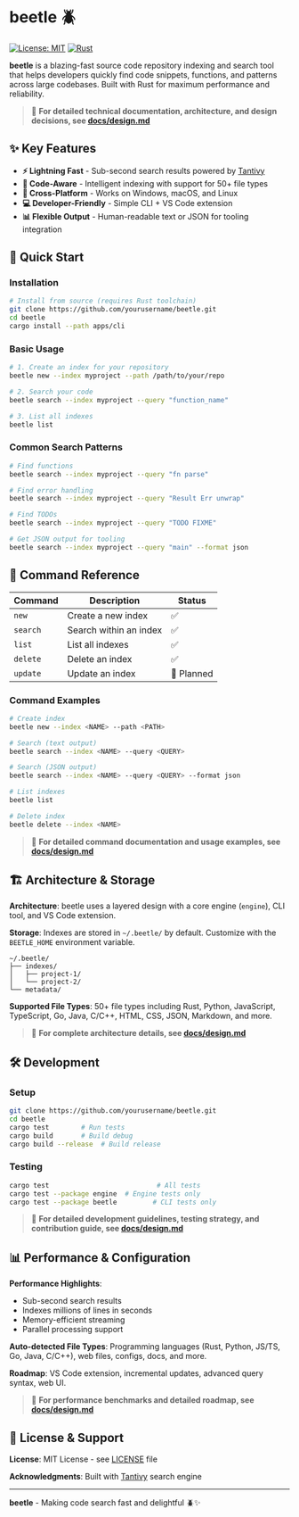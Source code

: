 # beetle 🪲

[![License: MIT](https://img.shields.io/badge/License-MIT-yellow.svg)](https://opensource.org/licenses/MIT)
[![Rust](https://img.shields.io/badge/rust-%23000000.svg?style=flat&logo=rust&logoColor=white)](https://www.rust-lang.org)

**beetle** is a blazing-fast source code repository indexing and search tool that helps developers quickly find code snippets, functions, and patterns across large codebases. Built with Rust for maximum performance and reliability.

> 📖 **For detailed technical documentation, architecture, and design decisions, see [docs/design.md](docs/design.md)**

## ✨ Key Features

- **⚡ Lightning Fast** - Sub-second search results powered by [Tantivy](https://github.com/quickwit-oss/tantivy)
- **🧠 Code-Aware** - Intelligent indexing with support for 50+ file types
- **🚀 Cross-Platform** - Works on Windows, macOS, and Linux
- **💻 Developer-Friendly** - Simple CLI + VS Code extension
- **📊 Flexible Output** - Human-readable text or JSON for tooling integration

## 🚀 Quick Start

### Installation

```bash
# Install from source (requires Rust toolchain)
git clone https://github.com/yourusername/beetle.git
cd beetle
cargo install --path apps/cli
```

### Basic Usage

```bash
# 1. Create an index for your repository
beetle new --index myproject --path /path/to/your/repo

# 2. Search your code
beetle search --index myproject --query "function_name"

# 3. List all indexes
beetle list
```

### Common Search Patterns

```bash
# Find functions
beetle search --index myproject --query "fn parse"

# Find error handling
beetle search --index myproject --query "Result Err unwrap"

# Find TODOs
beetle search --index myproject --query "TODO FIXME"

# Get JSON output for tooling
beetle search --index myproject --query "main" --format json
```

## 📖 Command Reference

| Command | Description | Status |
|---------|-------------|---------|
| `new` | Create a new index | ✅ |
| `search` | Search within an index | ✅ |
| `list` | List all indexes | ✅ |
| `delete` | Delete an index | ✅ |
| `update` | Update an index | 🚧 Planned |

### Command Examples

```bash
# Create index
beetle new --index <NAME> --path <PATH>

# Search (text output)
beetle search --index <NAME> --query <QUERY>

# Search (JSON output)
beetle search --index <NAME> --query <QUERY> --format json

# List indexes
beetle list

# Delete index
beetle delete --index <NAME>
```

> 📖 **For detailed command documentation and usage examples, see [docs/design.md](docs/design.md)**

## 🏗️ Architecture & Storage

**Architecture**: beetle uses a layered design with a core engine (`engine`), CLI tool, and VS Code extension.

**Storage**: Indexes are stored in `~/.beetle/` by default. Customize with the `BEETLE_HOME` environment variable.

```
~/.beetle/
├── indexes/
│   ├── project-1/
│   └── project-2/
└── metadata/
```

**Supported File Types**: 50+ file types including Rust, Python, JavaScript, TypeScript, Go, Java, C/C++, HTML, CSS, JSON, Markdown, and more.

> 📖 **For complete architecture details, see [docs/design.md](docs/design.md)**

## 🛠️ Development

### Setup

```bash
git clone https://github.com/yourusername/beetle.git
cd beetle
cargo test        # Run tests
cargo build       # Build debug
cargo build --release  # Build release
```

### Testing

```bash
cargo test                           # All tests
cargo test --package engine  # Engine tests only
cargo test --package beetle         # CLI tests only
```

> 📖 **For detailed development guidelines, testing strategy, and contribution guide, see [docs/design.md](docs/design.md)**

## 📊 Performance & Configuration

**Performance Highlights**:
- Sub-second search results
- Indexes millions of lines in seconds  
- Memory-efficient streaming
- Parallel processing support

**Auto-detected File Types**: Programming languages (Rust, Python, JS/TS, Go, Java, C/C++), web files, configs, docs, and more.

**Roadmap**: VS Code extension, incremental updates, advanced query syntax, web UI.

> 📖 **For performance benchmarks and detailed roadmap, see [docs/design.md](docs/design.md)**

## 📄 License & Support

**License**: MIT License - see [LICENSE](LICENSE) file

**Acknowledgments**: Built with [Tantivy](https://github.com/quickwit-oss/tantivy) search engine

---

**beetle** - Making code search fast and delightful 🪲✨
